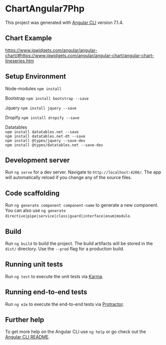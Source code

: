 # ChartAngular7Php

This project was generated with [Angular CLI](https://github.com/angular/angular-cli) version 7.1.4.

## Chart Example

https://www.jqwidgets.com/angular/angular-chart/#https://www.jqwidgets.com/angular/angular-chart/angular-chart-lineseries.htm

## Setup Environment

Node-modules  `npm install`

Bootstrap  `npm install bootstrap --save`

Jquery  `npm install jquery --save`

Dropify  `npm install dropify --save`

Datatables  
`npm install datatables.net --save`    
`npm install datatables.net-dt --save`    
`npm install @types/jquery --save-dev`    
`npm install @types/datatables.net --save-dev`

## Development server

Run `ng serve` for a dev server. Navigate to `http://localhost:4200/`. The app will automatically reload if you change any of the source files.

## Code scaffolding

Run `ng generate component component-name` to generate a new component. You can also use `ng generate directive|pipe|service|class|guard|interface|enum|module`.

## Build

Run `ng build` to build the project. The build artifacts will be stored in the `dist/` directory. Use the `--prod` flag for a production build.

## Running unit tests

Run `ng test` to execute the unit tests via [Karma](https://karma-runner.github.io).

## Running end-to-end tests

Run `ng e2e` to execute the end-to-end tests via [Protractor](http://www.protractortest.org/).

## Further help

To get more help on the Angular CLI use `ng help` or go check out the [Angular CLI README](https://github.com/angular/angular-cli/blob/master/README.md).
